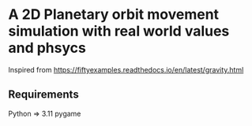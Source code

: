 # A 2D Planetary orbit movement simulation with real world values and phsycs

Inspired from https://fiftyexamples.readthedocs.io/en/latest/gravity.html

Requirements
--------
Python => 3.11
pygame

